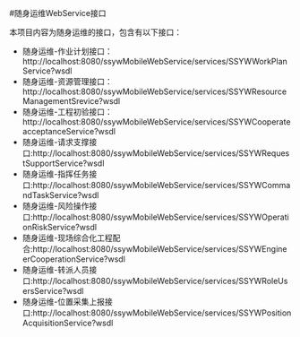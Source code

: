 
#随身运维WebService接口

本项目内容为随身运维的接口，包含有以下接口：

- 随身运维-作业计划接口：http://localhost:8080/ssywMobileWebService/services/SSYWWorkPlanService?wsdl
- 随身运维-资源管理接口：http://localhost:8080/ssywMobileWebService/services/SSYWResourceManagementSrevice?wsdl
- 随身运维-工程初验接口：http://localhost:8080/ssywMobileWebService/services/SSYWCooperateacceptanceService?wsdl
- 随身运维-请求支撑接口:http://localhost:8080/ssywMobileWebService/services/SSYWRequestSupportService?wsdl
- 随身运维-指挥任务接口:http://localhost:8080/ssywMobileWebService/services/SSYWCommandTaskService?wsdl
- 随身运维-风险操作接口:http://localhost:8080/ssywMobileWebService/services/SSYWOperationRiskService?wsdl
- 随身运维-现场综合化工程配合:http://localhost:8080/ssywMobileWebService/services/SSYWEngineerCooperationService?wsdl
- 随身运维-转派人员接口:http://localhost:8080/ssywMobileWebService/services/SSYWRoleUsersService?wsdl
- 随身运维-位置采集上报接口:http://localhost:8080/ssywMobileWebService/services/SSYWPositionAcquisitionService?wsdl
